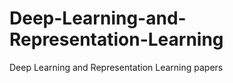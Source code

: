 Deep-Learning-and-Representation-Learning
=========================================

Deep Learning and Representation Learning papers
